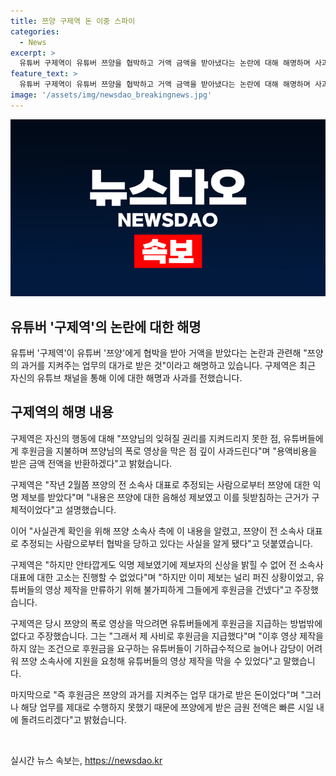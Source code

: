 ```yaml
---
title: 쯔양 구제역 돈 이중 스파이
categories:
  - News
excerpt: >
  유튜버 구제역이 유튜버 쯔양을 협박하고 거액 금액을 받아냈다는 논란에 대해 해명하며 사과했다. 이에 대해 누리꾼들은 구제역의 변명에 대해 부정적인 반응을 보였다.
feature_text: >
  유튜버 구제역이 유튜버 쯔양을 협박하고 거액 금액을 받아냈다는 논란에 대해 해명하며 사과했다. 이에 대해 누리꾼들은 구제역의 변명에 대해 부정적인 반응을 보였다.
image: '/assets/img/newsdao_breakingnews.jpg'
---
```


<p><img src="/assets/img/newsdao_breakingnews.jpg" alt="firstkoreanews 속보" /></p>

<h2>유튜버 '구제역'의 논란에 대한 해명</h2>

<p data-ke-size="size16">유튜버 '구제역'이 유튜버 '쯔양'에게 협박을 받아 거액을 받았다는 논란과 관련해 "쯔양의 과거를 지켜주는 업무의 대가로 받은 것"이라고 해명하고 있습니다. 구제역은 최근 자신의 유튜브 채널을 통해 이에 대한 해명과 사과를 전했습니다.</p>

<h2 data-ke-size="size26">구제역의 해명 내용</h2>

<p data-ke-size="size16">구제역은 자신의 행동에 대해 "쯔양님의 잊혀질 권리를 지켜드리지 못한 점, 유튜버들에게 후원금을 지불하며 쯔양님의 폭로 영상을 막은 점 깊이 사과드린다"며 "용액비용을 받은 금액 전액을 반환하겠다"고 밝혔습니다.</p>

<p data-ke-size="size16">구제역은 "작년 2월쯤 쯔양의 전 소속사 대표로 추정되는 사람으로부터 쯔양에 대한 익명 제보를 받았다"며 "내용은 쯔양에 대한 음해성 제보였고 이를 뒷받침하는 근거가 구체적이었다"고 설명했습니다.</p>

<p data-ke-size="size16">이어 "사실관계 확인을 위해 쯔양 소속사 측에 이 내용을 알렸고, 쯔양이 전 소속사 대표로 추정되는 사람으로부터 협박을 당하고 있다는 사실을 알게 됐다"고 덧붙였습니다.</p>

<p data-ke-size="size16">구제역은 "하지만 안타깝게도 익명 제보였기에 제보자의 신상을 밝힐 수 없어 전 소속사 대표에 대한 고소는 진행할 수 없었다"며 "하지만 이미 제보는 널리 퍼진 상황이었고, 유튜버들의 영상 제작을 만류하기 위해 불가피하게 그들에게 후원금을 건넸다"고 주장했습니다.</p>

<p data-ke-size="size16">구제역은 당시 쯔양의 폭로 영상을 막으려면 유튜버들에게 후원금을 지급하는 방법밖에 없다고 주장했습니다. 그는 "그래서 제 사비로 후원금을 지급했다"며 "이후 영상 제작을 하지 않는 조건으로 후원금을 요구하는 유튜버들이 기하급수적으로 늘어나 감당이 어려워 쯔양 소속사에 지원을 요청해 유튜버들의 영상 제작을 막을 수 있었다"고 말했습니다.</p>

<p data-ke-size="size16">마지막으로 "즉 후원금은 쯔양의 과거를 지켜주는 업무 대가로 받은 돈이었다"며 "그러나 해당 업무를 제대로 수행하지 못했기 때문에 쯔양에게 받은 금원 전액은 빠른 시일 내에 돌려드리겠다"고 밝혔습니다.</p>

<p data-ke-size="size16">&nbsp;</p>
실시간 뉴스 속보는, <a href="https://newsdao.kr" rel="dofollow">https://newsdao.kr</a>


